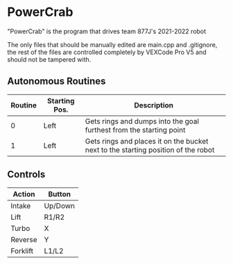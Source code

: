 # PowerCrab

"PowerCrab" is the program that drives team 877J's 2021-2022 robot

The only files that should be manually edited are main.cpp and .gitignore, 
the rest of the files are controlled completely by VEXCode Pro V5 and should not
be tampered with.

## Autonomous Routines

| Routine  | Starting Pos. | Description                                                                       |
|----------|---------------|-----------------------------------------------------------------------------------|
| 0        | Left          | Gets rings and dumps into the goal furthest from the starting point               |
| 1        | Left          | Gets rings and places it on the bucket next to the starting position of the robot |

## Controls

| Action   | Button  |
|----------|---------|
| Intake   | Up/Down |
| Lift     | R1/R2   |
| Turbo    | X       |
| Reverse  | Y       |
| Forklift | L1/L2   |
